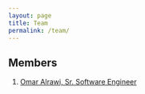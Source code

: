 ```yaml
---
layout: page
title: Team
permalink: /team/
---
```

## Members

1. [Omar Alrawi, Sr. Software Engineer](/team/oalrawi)

